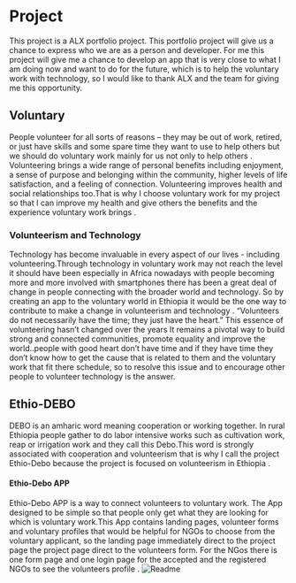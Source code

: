 # Project
This project is a ALX portfolio project. This portfolio project will give us a chance to express who we are as a person and developer. For me this project will give me a chance to develop an app that is very close to what I am doing now and want to do for the future, which is to help the voluntary work with technology, so I would like to thank ALX and the team for giving me this opportunity.

## Voluntary
People volunteer for all sorts of reasons – they may be out of work, retired, or just have skills and some spare time they want to use to help others but we should do voluntary work mainly for us not only to help others . Volunteering brings a wide range of personal benefits including enjoyment, a sense of purpose and belonging within the community, higher levels of life satisfaction, and a feeling of connection. Volunteering improves health and social relationships too.That is why I choose voluntary work for my project so that I can improve my health and give others the benefits and the experience voluntary work brings .

### Volunteerism and Technology 
Technology has become invaluable in every aspect of our lives - including volunteering.Through technology in voluntary work may not reach the level it should have been especially in Africa nowadays with people becoming more and more involved with smartphones there has been a great deal of change in people connecting with the broader world and technology. So by creating an app to the voluntary world in Ethiopia it would be the one way to contribute to make a change in volunteerism and technology . “Volunteers do not necessarily have the time; they just have the heart.” This essence of volunteering hasn’t changed over the years It remains a pivotal way to build strong and connected communities, promote equality and improve the world..people with good heart don’t have time and if they have time they don’t know how to get the cause that is related to them and the voluntary work that fit there schedule, so to resolve this issue and to encourage other people to volunteer technology is the answer.

## Ethio-DEBO 
DEBO is an amharic word meaning cooperation or working together. In rural Ethiopia people gather to do labor intensive works such as cultivation work, reap or irrigation work and they call this Debo.This word is strongly associated with cooperation and volunteerism that is why I call the project Ethio-Debo because the project is focused on volunteerism in Ethiopia .

#### Ethio-Debo APP
Ethio-Debo APP is a way to connect volunteers to voluntary work. The App designed to be simple so that people only get what they are looking for which is voluntary work.This App contains landing pages, volunteer forms and voluntary profiles that would be helpful for NGOs to choose from the voluntary applicant, so the landing page immediately direct to the project page the project page direct to the volunteers form. For the NGos there is one form page and one login page for the accepted and the registered NGOs to see the volunteers profile .
![Readme](https://github.com/ethioendu/Ethio/assets/117819326/d992451f-843c-46d5-91fe-0caa7ef261e6)
